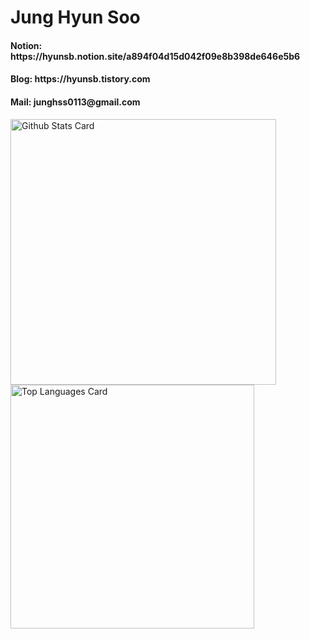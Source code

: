 <h1>Jung Hyun Soo</h1>
<H4>Notion: https://hyunsb.notion.site/a894f04d15d042f09e8b398de646e5b6</h4>
<h4>Blog: https://hyunsb.tistory.com</h4>
<h4>Mail: junghss0113@gmail.com</h4>

 
<div display="flex">
  <!-- markdownlint-disable MD033 -->
  <a href="https://github.com/anuraghazra/github-readme-stats#github-stats-card">
    <img
      src="https://github-readme-stats.vercel.app/api?username=hyunsb&hide_title=true&show_icons=true&include_all_commits=true&count_private=true&hide_border=true&theme=onedark&title_color=446FC1&text_color=f0eee9&icon_color=446FC1"
      alt="Github Stats Card"
      width="425"
  /></a>
    <a href="https://github.com/anuraghazra/github-readme-stats#top-languages-card">
    <img
      src="https://github-readme-stats.vercel.app/api/top-langs?username=hyunsb&hide=Hack&hide_title=true&layout=compact&langs_count=5&hide_border=true&theme=onedark&title_color=5f4b8b&text_color=f0eee9&icon_color=00abc0"
      alt="Top Languages Card"
      width="390"
  /></a>
</div>


